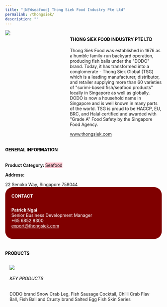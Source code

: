 ```yaml
---
title: "|NEWseafood| Thong Siek Food Industry Pte Ltd"
permalink: /thongsiek/
description: ""
---
```

<head>
	<div class="flex-paragraph">
		<!--hi there! this is a comment and will provide you with instructional guides-->
		<!--insert booth number here!-->
		<p style="text-transform: uppercase"></p></div>
			<div class="flex-container" style="display: flex; flex-wrap: wrap;">
				<!--insert DOWNLOAD link of company logo between the " marks!-->
			<div class="card sgds" style="flex: 1 1 40%; display: block;"><img src="https://drive.google.com/uc?export=download&id=1UKQZvWbkb9Ym0rq_QfMCs9oAhy2WzDrq"></div>
	<div class="card-sgds" style="flex: 1 1 58%; display: block; margin-left: 3px">
		<h4 style="text-transform: uppercase; color: black;"><!--insert the exhibitor's name between the <b> tags here--><b>Thong Siek Food Industry Pte Ltd</b></h4><!--insert the exhibitor's description between the <p> tags here-->
		<p>Thong Siek Food was established in 1976 as a humble family-run
backyard operation, producing fish balls under the "DODO" brand.
Today, it has transformed into a conglomerate - Thong Siek Global
(TSG) which is a leading manufacturer, distributor, and retailer
supplying more than 60 varieties of "surimi-based fish/seafood
products" locally in Singapore as well as globally. DODO is now a
household name in Singapore and is well known in many parts of the
world. TSG is proud to be HACCP, EU, BRC, and Halal certified and
awarded with "Grade A" Food Safety by the Singapore Food Agency.</p>
		<!--insert the exhibitor's website link, making sure there is "https:// www." present please. make sure the entire https link goes in between the " marks-->
		<p><a href="www.thongsiek.com" target="_blank"><!--insert the www website link here (no need for https)-->www.thongsiek.com</a></p>
	</div>
</div>
</head>

<body>
	<h4 style="text-transform: uppercase; color: black;"><b>General Information</b></h4>
		<div class="flex-container" style="display: flex; flex-wrap: wrap;">
			<div class="card sgds" style="flex: 1 1 65%; display: block; align-self: stretch">
			<div class="flex-paragraph">
			<p><b>Product Category: </b><span style=" background-color: pink; border-radius: 10 px;"><!--insert the exhibitor's pdt cat between the <p> tags here-->Seafood</span></p> 
							<p><b></b><!--insert all the exhibitor's certifications between the </b> and </p> here--></p>
			<p><b></b><!--insert all the exhibitor's export markets between the </b> and </p> here--></p>
			<p style="margin-bottom: 10px;"><b> </b><!--insert all the exhibitor's potential business partners between the </b> and </p> here--></p>
				<p><b>Address: </b><!--insert all the exhibitor's address the </b> and </p> here--></p> 22 Senoko Way, Singapore 758044
			</div>
		</div>
		<div class="card sgds" style="flex: 1 1 35%; padding: 10px; display: block; background-color: maroon; border-radius: 25px; align-self: center;">
		<h4 style="color: white; margin-top: 10px; margin-left: 10px;">CONTACT</h4>
		<div class="flex-paragraph">
			<!--replace with exhibitor's: -->
			<p style="padding: 10px; color: white;"><b><!-- POC name-->Patrick Ngai</b><br><!-- designation-->Senior Business Development Manager<br><!--contact number-->+65 6852 8300<br><!-- for linking purposes, insert their email after "mailto:"...--><a href="mailto:export@thongsiek.com" style="color: white;"><!--...and also include the display email before </a> here-->export@thongsiek.com</a></p>
		</div>
			</div>
		</div>
	<br>
		<h4 style="text-transform: uppercase; color: black;"><b>products</b></h4>
<div style="display: flex; flex-wrap: wrap;">
  <div class="card sgds" style="flex: 1 1 47%; margin: 10px; display: block;"><!--insert the exhibitor's DOWNLOAD image for product between the " marks here-->
	<div class="flex-image" style="display: block;"><img src="https://drive.google.com/uc?export=download&id=1E-8sz5jmu1pLN4843ydZqbbko95LfuXt"></div>
	<div class="flex-paragraph">
		<h6 style="text-transform: uppercase; color: black;"><!--insert product name before </h6> and product description after <p>-->Key Products</h6>
DODO brand Snow Crab Leg, Fish Sausage Cocktail, Chilli Crab Flav
Ball, Fish Ball and Crusty brand Salted Egg Fish Skin Series


</p></div>